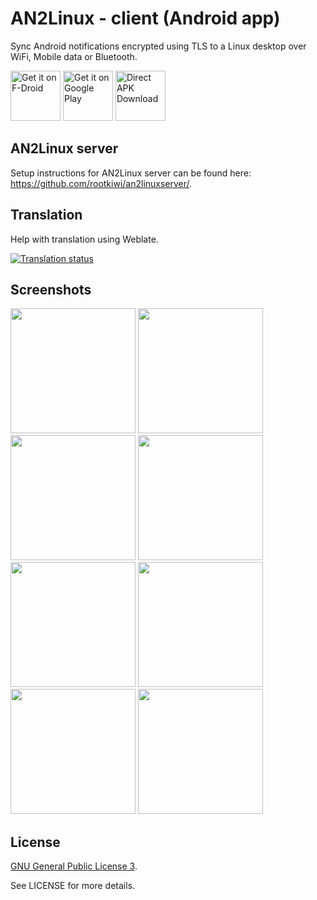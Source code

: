 # AN2Linux - client (Android app)
Sync Android notifications encrypted using TLS to a Linux desktop over WiFi, Mobile data or Bluetooth.

<a href="https://f-droid.org/repository/browse/?fdid=kiwi.root.an2linuxclient" target="_blank">
<img src="https://fdroid.gitlab.io/artwork/badge/get-it-on.png" alt="Get it on F-Droid" height="80"/></a>
<a href="https://play.google.com/store/apps/details?id=kiwi.root.an2linuxclient" target="_blank">
<img src="https://play.google.com/intl/en_us/badges/images/generic/en-play-badge.png" alt="Get it on Google Play" height="80"/></a>
<a href="https://github.com/rootkiwi/an2linuxclient/releases/latest" target="_blank">
<img src="https://i.imgur.com/WQIQgeE.png" alt="Direct APK Download" height="80"/></a>

## AN2Linux server
Setup instructions for AN2Linux server can be found here:
<a href="https://github.com/rootkiwi/an2linuxserver/" target="_blank">https://github.com/rootkiwi/an2linuxserver/</a>.

## Translation
Help with translation using Weblate.

<a href="https://hosted.weblate.org/engage/an2linux/" target="_blank">
<img src="https://hosted.weblate.org/widgets/an2linux/-/an2linux-string-resources/multi-auto.svg" alt="Translation status"/></a>

## Screenshots
<img src="fastlane/metadata/android/en-US/images/phoneScreenshots/1.png" width=200 /> <img src="fastlane/metadata/android/en-US/images/phoneScreenshots/2.png" width=200 /> <img src="fastlane/metadata/android/en-US/images/phoneScreenshots/3.png" width=200 /> <img src="fastlane/metadata/android/en-US/images/phoneScreenshots/4.png" width=200 /> <img src="fastlane/metadata/android/en-US/images/phoneScreenshots/5.png" width=200 /> <img src="fastlane/metadata/android/en-US/images/phoneScreenshots/6.png" width=200 /> <img src="fastlane/metadata/android/en-US/images/phoneScreenshots/7.png" width=200 /> <img src="fastlane/metadata/android/en-US/images/phoneScreenshots/8.png" width=200 />

## License
[GNU General Public License 3](https://www.gnu.org/licenses/gpl-3.0.html).

See LICENSE for more details.
